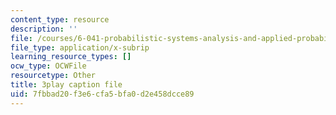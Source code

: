 ```yaml
---
content_type: resource
description: ''
file: /courses/6-041-probabilistic-systems-analysis-and-applied-probability-fall-2010/7fbbad20f3e6cfa5bfa0d2e458dcce89_tBUHRpFZy0s.srt
file_type: application/x-subrip
learning_resource_types: []
ocw_type: OCWFile
resourcetype: Other
title: 3play caption file
uid: 7fbbad20-f3e6-cfa5-bfa0-d2e458dcce89
---
```

